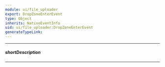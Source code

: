 ```yaml
---
module: ui/file_uploader
export: DropZoneEnterEvent
type: Object
inherits: NativeEventInfo
uid: ui/file_uploader:DropZoneEnterEvent
generateTypeLink: 
---
```

---
##### shortDescription
<!-- Description goes here -->

---
<!-- Description goes here -->